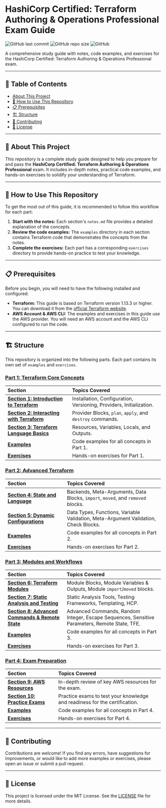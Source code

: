 # HashiCorp Certified: Terraform Authoring & Operations Professional Exam Guide

![GitHub last commit](https://img.shields.io/github/last-commit/ooluwgb/HashiCorp-Terraform-Professional-Prep)
![GitHub repo size](https://img.shields.io/github/repo-size/ooluwgb/HashiCorp-Terraform-Professional-Prep)
![GitHub](https://img.shields.io/github/license/ooluwgb/HashiCorp-Terraform-Professional-Prep)

A comprehensive study guide with notes, code examples, and exercises for the HashiCorp Certified: Terraform Authoring & Operations Professional exam.

---

## 📜 Table of Contents

- [About This Project](#-about-this-project)
- [🚀 How to Use This Repository](#-how-to-use-this-repository)
- [📋 Prerequisites](#-prerequisites)
- [🏗️ Structure](#️-structure)
- [🤝 Contributing](#-contributing)
- [📄 License](#-license)

---

## 📖 About This Project

This repository is a complete study guide designed to help you prepare for and pass the **HashiCorp Certified: Terraform Authoring & Operations Professional** exam. It includes in-depth notes, practical code examples, and hands-on exercises to solidify your understanding of Terraform.

---

## 🚀 How to Use This Repository

To get the most out of this guide, it is recommended to follow this workflow for each part:

1.  **Start with the notes:** Each section's `notes.md` file provides a detailed explanation of the concepts.
2.  **Review the code examples:** The `examples` directory in each section contains Terraform code that demonstrates the concepts from the notes.
3.  **Complete the exercises:** Each part has a corresponding `exercises` directory to provide hands-on practice to test your knowledge.

---

## 📋 Prerequisites

Before you begin, you will need to have the following installed and configured:

-   **Terraform:** This guide is based on Terraform version 1.13.3 or higher. You can download it from the [official Terraform website](https://www.terraform.io/downloads.html).
-   **AWS Account & AWS CLI:** The examples and exercises in this guide use the AWS provider. You will need an AWS account and the AWS CLI configured to run the code.

---

## 🏗️ Structure

This repository is organized into the following parts. Each part contains its own set of `examples` and `exercises`.

### [Part 1: Terraform Core Concepts](./Part_1_Terraform_Core_Concepts)

| Section                                                                                    | Topics Covered                                                               |
| :----------------------------------------------------------------------------------------- | :--------------------------------------------------------------------------- |
| [**Section 1: Introduction to Terraform**](./Part_1_Terraform_Core_Concepts/SECTION_1_Introduction_to_Terraform)     | Installation, Configuration, Versioning, Providers, Initialization.        |
| [**Section 2: Interacting with Terraform**](./Part_1_Terraform_Core_Concepts/SECTION_2_Interacting_with_Terraform) | Provider Blocks, `plan`, `apply`, and `destroy` commands.                  |
| [**Section 3: Terraform Language Basics**](./Part_1_Terraform_Core_Concepts/SECTION_3_Terraform_Language_Basics)    | Resources, Variables, Locals, and Outputs.                                   |
| **[Examples](./Part_1_Terraform_Core_Concepts/examples)** | Code examples for all concepts in Part 1. |
| **[Exercises](./Part_1_Terraform_Core_Concepts/exercises)** | Hands-on exercises for Part 1. |

### [Part 2: Advanced Terraform](./Part_2_Advanced_Terraform)

| Section                                                                                    | Topics Covered                                                               |
| :----------------------------------------------------------------------------------------- | :--------------------------------------------------------------------------- |
| [**Section 4: State and Language**](./Part_2_Advanced_Terraform/SECTION_4_State_and_Language)                     | Backends, Meta-Arguments, Data Blocks, `import`, `moved`, and `removed` blocks. |
| [**Section 5: Dynamic Configurations**](./Part_2_Advanced_Terraform/SECTION_5_Dynamic_Configurations)           | Data Types, Functions, Variable Validation, Meta-Argument Validation, Check Blocks. |
| **[Examples](./Part_2_Advanced_Terraform/examples)** | Code examples for all concepts in Part 2. |
| **[Exercises](./Part_2_Advanced_Terraform/exercises)** | Hands-on exercises for Part 2. |

### [Part 3: Modules and Workflows](./Part_3_Modules_and_Workflows)

| Section                                                                                        | Topics Covered                                                               |
| :--------------------------------------------------------------------------------------------- | :--------------------------------------------------------------------------- |
| [**Section 6: Terraform Modules**](./Part_3_Modules_and_Workflows/SECTION_6_Terraform_Modules)                    | Module Blocks, Module Variables & Outputs, Module `import`/`moved` blocks.   |
| [**Section 7: Static Analysis and Testing**](./Part_3_Modules_and_Workflows/SECTION_7_Static_Analysis_and_Testing) | Static Analysis Tools, Testing Frameworks, Templating, HCP.                 |
| [**Section 8: Advanced Commands & Remote State**](./Part_3_Modules_and_Workflows/SECTION_8_Advanced_Commands_and_Remote_State)                  | Advanced Commands, Random Integer, Escape Sequences, Sensitive Parameters, Remote State, TFE. |
| **[Examples](./Part_3_Modules_and_Workflows/examples)** | Code examples for all concepts in Part 3. |
| **[Exercises](./Part_3_Modules_and_Workflows/exercises)** | Hands-on exercises for Part 3. |

### [Part 4: Exam Preparation](./Part_4_Exam_Preparation)

| Section                                                                              | Topics Covered                                                               |
| :----------------------------------------------------------------------------------- | :--------------------------------------------------------------------------- |
| [**Section 9: AWS Resources**](./Part_4_Exam_Preparation/SECTION_9_AWS_Resources)        | In-depth review of key AWS resources for the exam.                           |
| [**Section 10: Practice Exams**](./Part_4_Exam_Preparation/SECTION_10_Practice_Exams)    | Practice exams to test your knowledge and readiness for the certification.   |
| **[Examples](./Part_4_Exam_Preparation/examples)** | Code examples for all concepts in Part 4. |
| **[Exercises](./Part_4_Exam_Preparation/exercises)** | Hands-on exercises for Part 4. |

---

## 🤝 Contributing

Contributions are welcome! If you find any errors, have suggestions for improvements, or would like to add more examples or exercises, please open an issue or submit a pull request.

---

## 📄 License

This project is licensed under the MIT License. See the [LICENSE](LICENSE) file for more details.